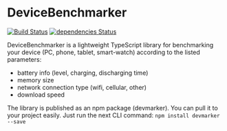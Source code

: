 DeviceBenchmarker
=================

[![Build Status](https://travis-ci.org/stoicamark/DeviceBenchmarker.svg?branch=master)](https://travis-ci.org/stoicamark/DeviceBenchmarker)
[![dependencies Status](https://david-dm.org/stoicamark/DeviceBenchmarker/status.svg)](https://david-dm.org/stoicamark/DeviceBenchmarker)

DeviceBenchmarker is a lightweight TypeScript library for benchmarking your device (PC, phone, tablet, smart-watch)
according to the listed parameters:
* battery info (level, charging, discharging time)
* memory size
* network connection type (wifi, cellular, other)
* download speed

The library is published as an npm package (devmarker).
You can pull it to your project easily. Just run the next CLI command: `npm install devmarker --save`




